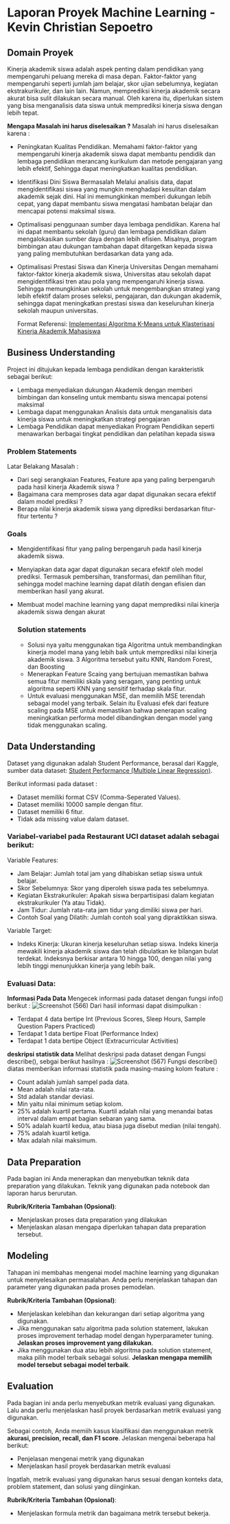 # Laporan Proyek Machine Learning - Kevin Christian Sepoetro

## Domain Proyek

Kinerja akademik siswa adalah aspek penting dalam pendidikan yang mempengaruhi peluang mereka di masa depan. Faktor-faktor yang mempengaruhi seperti jumlah jam belajar, skor ujian sebelumnya, kegiatan ekstrakurikuler, dan lain lain. Namun, memprediksi kinerja akademik secara akurat bisa sulit dilakukan secara manual. Oleh karena itu, diperlukan sistem yang bisa menganalisis data siswa untuk memprediksi kinerja siswa dengan lebih tepat.

**Mengapa Masalah ini harus diselesaikan ?**
Masalah ini harus diselesaikan karena :
- Peningkatan Kualitas Pendidikan.
Memahami faktor-faktor yang mempengaruhi kinerja akademik siswa dapat membantu pendidik dan lembaga pendidikan merancang kurikulum dan metode pengajaran yang lebih efektif, Sehingga dapat meningkatkan kualitas pendidikan.
- Identifikasi Dini Siswa Bermasalah
Melalui analisis data, dapat mengidentifikasi siswa yang mungkin menghadapi kesulitan dalam akademik sejak dini. Hal ini memungkinkan memberi dukungan lebih cepat, yang dapat membantu siswa mengatasi hambatan belajar dan mencapai potensi maksimal siswa.
- Optimalisasi penggunaan sumber daya lembaga pendidikan.
Karena hal ini dapat membantu sekolah (guru) dan lembaga pendidikan dalam mengalokasikan sumber daya dengan lebih efisien. Misalnya, program bimbingan atau dukungan tambahan dapat ditargetkan kepada siswa yang paling membutuhkan berdasarkan data yang ada.
- Optimalisasi Prestasi Siswa dan Kinerja Universitas
Dengan memahami faktor-faktor kinerja akademik siswa, Universitas atau sekolah dapat mengidentifikasi tren atau pola yang mempengaruhi kinerja siswa. Sehingga memungkinkan sekolah untuk mengembangkan strategi yang lebih efektif dalam proses seleksi, pengajaran, dan dukungan akademik, sehingga dapat meningkatkan prestasi siswa dan keseluruhan kinerja sekolah maupun universitas.

  Format Referensi: [Implementasi Algoritma K-Means untuk Klasterisasi Kinerja Akademik Mahasiswa](https://j-ptiik.ub.ac.id/index.php/j-ptiik/article/view/1571/568) 

## Business Understanding

Project ini ditujukan kepada lembaga pendidikan dengan karakteristik sebagai berikut:
+ Lembaga menyediakan dukungan Akademik dengan memberi bimbingan dan konseling untuk membantu siswa mencapai potensi maksimal
+ Lembaga dapat menggunakan Analisis data untuk menganalisis data kinerja siswa untuk meningkatkan strategi pengajaran
+ Lembaga Pendidikan dapat menyediakan Program Pendidikan seperti menawarkan berbagai tingkat pendidikan dan pelatihan kepada siswa

### Problem Statements

Latar Belakang Masalah :
- Dari segi serangkaian Features, Feature apa yang paling berpengaruh pada hasil kinerja Akademik siswa ?
- Bagaimana cara memproses data agar dapat digunakan secara efektif dalam model prediksi ?
- Berapa nilai kinerja akademik siswa yang diprediksi berdasarkan fitur-fitur tertentu ?

### Goals

- Mengidentifikasi fitur yang paling berpengaruh pada hasil kinerja akademik siswa.
- Menyiapkan data agar dapat digunakan secara efektif oleh model prediksi. Termasuk pembersihan, transformasi, dan pemilihan fitur, sehingga model machine learning dapat dilatih dengan efisien dan memberikan hasil yang akurat.
- Membuat model machine learning yang dapat memprediksi nilai kinerja akademik siswa dengan akurat

    ### Solution statements
    - Solusi nya yaitu menggunakan tiga Algoritma untuk membandingkan kinerja model mana yang lebih baik untuk memprediksi nilai kinerja akademik siswa. 3 Algoritma tersebut yaitu KNN, Random Forest, dan Boosting
    - Menerapkan Feature Scaing yang bertujuan memastikan bahwa semua fitur memiliki skala yang seragam, yang penting untuk algoritma seperti KNN yang sensitif terhadap skala fitur.
    - Untuk evaluasi menggunakan MSE, dan memilih MSE terendah sebagai model yang terbaik. Selain itu Evaluasi efek dari feature scaling pada MSE untuk memastikan bahwa penerapan scaling meningkatkan performa model dibandingkan dengan model yang tidak menggunakan scaling.

## Data Understanding
Dataset yang digunakan adalah Student Performance, berasal dari Kaggle, sumber data dataset: [Student Performance (Multiple Linear Regression)]([https://archive.ics.uci.edu/ml/datasets/Restaurant+%26+consumer+data](https://www.kaggle.com/datasets/nikhil7280/student-performance-multiple-linear-regression)).

Berikut informasi pada dataset :
- Dataset memiliki format CSV (Comma-Seperated Values).
- Dataset memiliki 10000 sample dengan fitur.
- Dataset memiliki 6 fitur.
- Tidak ada missing value dalam dataset.

### Variabel-variabel pada Restaurant UCI dataset adalah sebagai berikut:
Variable Features:
- Jam Belajar: Jumlah total jam yang dihabiskan setiap siswa untuk belajar.
- Skor Sebelumnya: Skor yang diperoleh siswa pada tes sebelumnya.
- Kegiatan Ekstrakurikuler: Apakah siswa berpartisipasi dalam kegiatan ekstrakurikuler (Ya atau Tidak).
- Jam Tidur: Jumlah rata-rata jam tidur yang dimiliki siswa per hari.
- Contoh Soal yang Dilatih: Jumlah contoh soal yang dipraktikkan siswa.
  
Variable Target:
- Indeks Kinerja: Ukuran kinerja keseluruhan setiap siswa. Indeks kinerja mewakili kinerja akademik siswa dan telah dibulatkan ke bilangan bulat terdekat. Indeksnya berkisar antara 10 hingga 100, dengan nilai yang lebih tinggi menunjukkan kinerja yang lebih baik.

### Evaluasi Data:
**Informasi Pada Data**
Mengecek informasi pada dataset dengan fungsi info() berikut :
![Screenshot (566)](https://github.com/kevinchritian/Project-Pertama/assets/93351620/91a55fc3-b119-4a6b-b5f7-346241ce3d6d)
Dari hasil informasi dapat disimpulkan :
- Terdapat 4 data bertipe Int (Previous Scores, Sleep Hours, Sample Question Papers Practiced)
- Terdapat 1 data bertipe Float (Performance Index)
- Terdapat 1 data bertipe Object (Extracurricular Activities)

**deskripsi statistik data**
Melihat deskripsi pada dataset dengan Fungsi describe(), sebgai berikut hasilnya :
![Screenshot (567)](https://github.com/kevinchritian/Project-Pertama/assets/93351620/c75ce43c-a79c-4edf-bf80-edb422dfc94b)
Fungsi describe() diatas memberikan informasi statistik pada masing-masing kolom feature :
- Count  adalah jumlah sampel pada data.
- Mean adalah nilai rata-rata.
- Std adalah standar deviasi.
- Min yaitu nilai minimum setiap kolom.
- 25% adalah kuartil pertama. Kuartil adalah nilai yang menandai batas interval dalam empat bagian sebaran yang sama.
- 50% adalah kuartil kedua, atau biasa juga disebut median (nilai tengah).
- 75% adalah kuartil ketiga.
- Max adalah nilai maksimum.


## Data Preparation
Pada bagian ini Anda menerapkan dan menyebutkan teknik data preparation yang dilakukan. Teknik yang digunakan pada notebook dan laporan harus berurutan.

**Rubrik/Kriteria Tambahan (Opsional)**: 
- Menjelaskan proses data preparation yang dilakukan
- Menjelaskan alasan mengapa diperlukan tahapan data preparation tersebut.

## Modeling
Tahapan ini membahas mengenai model machine learning yang digunakan untuk menyelesaikan permasalahan. Anda perlu menjelaskan tahapan dan parameter yang digunakan pada proses pemodelan.

**Rubrik/Kriteria Tambahan (Opsional)**: 
- Menjelaskan kelebihan dan kekurangan dari setiap algoritma yang digunakan.
- Jika menggunakan satu algoritma pada solution statement, lakukan proses improvement terhadap model dengan hyperparameter tuning. **Jelaskan proses improvement yang dilakukan**.
- Jika menggunakan dua atau lebih algoritma pada solution statement, maka pilih model terbaik sebagai solusi. **Jelaskan mengapa memilih model tersebut sebagai model terbaik**.

## Evaluation
Pada bagian ini anda perlu menyebutkan metrik evaluasi yang digunakan. Lalu anda perlu menjelaskan hasil proyek berdasarkan metrik evaluasi yang digunakan.

Sebagai contoh, Anda memiih kasus klasifikasi dan menggunakan metrik **akurasi, precision, recall, dan F1 score**. Jelaskan mengenai beberapa hal berikut:
- Penjelasan mengenai metrik yang digunakan
- Menjelaskan hasil proyek berdasarkan metrik evaluasi

Ingatlah, metrik evaluasi yang digunakan harus sesuai dengan konteks data, problem statement, dan solusi yang diinginkan.

**Rubrik/Kriteria Tambahan (Opsional)**: 
- Menjelaskan formula metrik dan bagaimana metrik tersebut bekerja.
